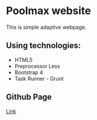 # Poolmax website
This is simple adaptive webpage. 
 
## Using technologies:
 - HTML5
 - Preprocessor Less
 - Bootstrap 4
 - Task Runner - Grunt

 ## Github Page
 [Link](https://cherkasovaa.github.io/poolmax/)